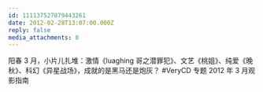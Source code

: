 ```yaml
---
id: 111137527879443261
date: 2012-02-28T13:07:00.000Z
reply: false
media_attachments: 0
---
```


阳春 3 月，小片儿扎堆：激情《luaghing 哥之潜罪犯》、文艺《桃姐》、纯爱《晚秋》、科幻《异星战场》，成就的是黑马还是炮灰？ #VeryCD 专题 2012 年 3 月观影指南 ​​​​

